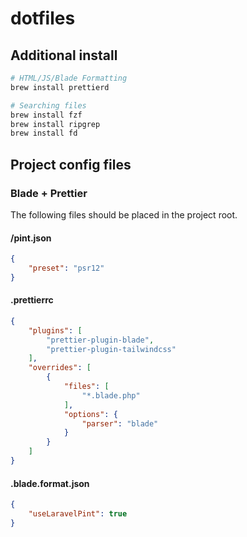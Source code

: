 # dotfiles

## Additional install

```bash
# HTML/JS/Blade Formatting
brew install prettierd

# Searching files
brew install fzf
brew install ripgrep
brew install fd
```

## Project config files

### Blade + Prettier

The following files should be placed in the project root.

#### /pint.json

```json
{
    "preset": "psr12"
}
```

#### .prettierrc

```json
{
    "plugins": [
        "prettier-plugin-blade",
        "prettier-plugin-tailwindcss"
    ],
    "overrides": [
        {
            "files": [
                "*.blade.php"
            ],
            "options": {
                "parser": "blade"
            }
        }
    ]
}
```

#### .blade.format.json

```json
{
    "useLaravelPint": true
}
```
